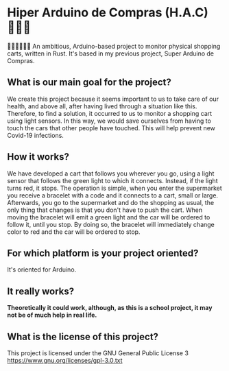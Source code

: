 # Hiper Arduino de Compras (H.A.C) 🦸‍♂️🛒
🦸🏿‍♀️🦸🏻‍♂️ An ambitious, Arduino-based project to monitor physical shopping carts, written in Rust. It's based in my previous project, Super Arduino de Compras.

## **What is our main goal for the project?**
We create this project because it seems important to us to take care of our health, and above all, after having lived through a situation like this. Therefore, to find a solution, it occurred to us to monitor a shopping cart using light sensors. In this way, we would save ourselves from having to touch the cars that other people have touched. This will help prevent new Covid-19 infections.

## **How it works?**
We have developed a cart that follows you wherever you go, using a light sensor that follows the green light to which it connects. Instead, if the light turns red, it stops. The operation is simple, when you enter the supermarket you receive a bracelet with a code and it connects to a cart, small or large. Afterwards, you go to the supermarket and do the shopping as usual, the only thing that changes is that you don't have to push the cart. When moving the bracelet will emit a green light and the car will be ordered to follow it, until you stop. By doing so, the bracelet will immediately change color to red and the car will be ordered to stop.

## **For which platform is your project oriented?**
It's oriented for Arduino.

## **It really works?**
**Theoretically it could work, although, as this is a school project, it may not be of much help in real life.**

## **What is the license of this project?**
This project is licensed under the GNU General Public License 3 https://www.gnu.org/licenses/gpl-3.0.txt

